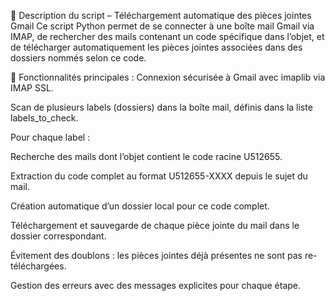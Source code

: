 📄 Description du script – Téléchargement automatique des pièces jointes Gmail
Ce script Python permet de se connecter à une boîte mail Gmail via IMAP, de rechercher des mails contenant un code spécifique dans l’objet, et de télécharger automatiquement les pièces jointes associées dans des dossiers nommés selon ce code.

🔧 Fonctionnalités principales :
Connexion sécurisée à Gmail avec imaplib via IMAP SSL.

Scan de plusieurs labels (dossiers) dans la boîte mail, définis dans la liste labels_to_check.

Pour chaque label :

Recherche des mails dont l’objet contient le code racine U512655.

Extraction du code complet au format U512655-XXXX depuis le sujet du mail.

Création automatique d’un dossier local pour ce code complet.

Téléchargement et sauvegarde de chaque pièce jointe du mail dans le dossier correspondant.

Évitement des doublons : les pièces jointes déjà présentes ne sont pas re-téléchargées.

Gestion des erreurs avec des messages explicites pour chaque étape.
